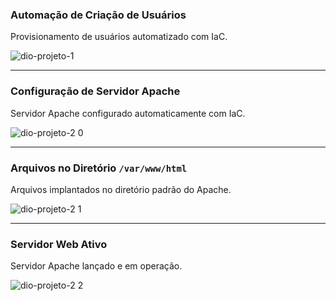 ### Automação de Criação de Usuários  
Provisionamento de usuários automatizado com IaC.  

![dio-projeto-1](https://github.com/user-attachments/assets/fbd7ea88-81b3-4bca-ad39-e487759f685d)  

---

### Configuração de Servidor Apache  
Servidor Apache configurado automaticamente com IaC.  

![dio-projeto-2 0](https://github.com/user-attachments/assets/4fbe2279-c11c-42f1-817d-64987a4beaa4)  

---

### Arquivos no Diretório `/var/www/html`  
Arquivos implantados no diretório padrão do Apache.  

![dio-projeto-2 1](https://github.com/user-attachments/assets/2334633c-4958-4883-8e1a-73d2a0f3ac37)  

---

### Servidor Web Ativo  
Servidor Apache lançado e em operação.  

![dio-projeto-2 2](https://github.com/user-attachments/assets/753e1a49-a4a6-41f0-8b2b-2c91cb715118)  
